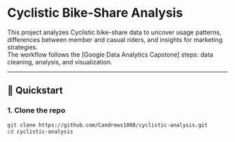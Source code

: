 # Cyclistic Bike-Share Analysis

This project analyzes Cyclistic bike-share data to uncover usage patterns, differences between member and casual riders, and insights for marketing strategies.  
The workflow follows the [Google Data Analytics Capstone] steps: data cleaning, analysis, and visualization.

---

## 🚀 Quickstart

### 1. Clone the repo
```bash
git clone https://github.com/Candrews1008/cyclistic-analysis.git
cd cyclistic-analysis
